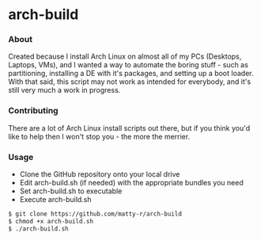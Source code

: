 # arch-build
### About

Created because I install Arch Linux on almost all of my PCs (Desktops, Laptops, VMs), and I wanted a way to automate the boring stuff - such as partitioning, installing a DE with it's packages, and setting up a boot loader. With that said, this script may not work as intended for everybody, and it's still very much a work in progress.

### Contributing

There are a lot of Arch Linux install scripts out there, but if you think you'd like to help then I won't stop you - the more the merrier.

### Usage

* Clone the GitHub repository onto your local drive
* Edit arch-build.sh (if needed) with the appropriate bundles you need
* Set arch-build.sh to executable
* Execute arch-build.sh

```sh
$ git clone https://github.com/matty-r/arch-build
$ chmod +x arch-build.sh
$ ./arch-build.sh
```

